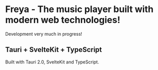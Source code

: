 # Freya - The music player built with modern web technologies!

Development very much in progress!

## Tauri + SvelteKit + TypeScript

Built with Tauri 2.0, SvelteKit and TypeScript.
